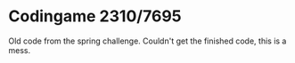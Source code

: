 # Codingame 2310/7695
Old code from the spring challenge. 
Couldn't get the finished code, this is a mess.

